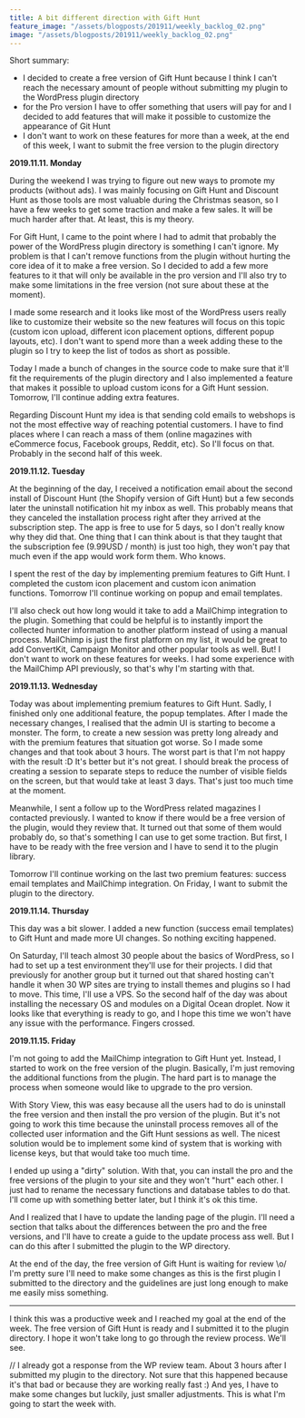 ```yaml
---
title: A bit different direction with Gift Hunt
feature_image: "/assets/blogposts/201911/weekly_backlog_02.png"
image: "/assets/blogposts/201911/weekly_backlog_02.png"
---
```


Short summary:
* I decided to create a free version of Gift Hunt because I think I can't reach the necessary amount of people without submitting my plugin to the WordPress plugin directory
* for the Pro version I have to offer something that users will pay for and I decided to add features that will make it possible to customize the appearance of Git Hunt
* I don't want to work on these features for more than a week, at the end of this week, I want to submit the free version to the plugin directory

<!-- more -->
__2019.11.11. Monday__

During the weekend I was trying to figure out new ways to promote my products (without ads). I was mainly focusing on Gift Hunt and Discount Hunt as those tools are most valuable during the Christmas season, so I have a few weeks to get some traction and make a few sales. It will be much harder after that. At least, this is my theory.

For Gift Hunt, I came to the point where I had to admit that probably the power of the WordPress plugin directory is something I can't ignore. My problem is that I can't remove functions from the plugin without hurting the core idea of it to make a free version. So I decided to add a few more features to it that will only be available in the pro version and I'll also try to make some limitations in the free version (not sure about these at the moment).

I made some research and it looks like most of the WordPress users really like to customize their website so the new features will focus on this topic (custom icon upload, different icon placement options, different popup layouts, etc). I don't want to spend more than a week adding these to the plugin so I try to keep the list of todos as short as possible.

Today I made a bunch of changes in the source code to make sure that it'll fit the requirements of the plugin directory and I also implemented a feature that makes it possible to upload custom icons for a Gift Hunt session. Tomorrow, I'll continue adding extra features.

Regarding Discount Hunt my idea is that sending cold emails to webshops is not the most effective way of reaching potential customers. I have to find places where I can reach a mass of them (online magazines with eCommerce focus, Facebook groups, Reddit, etc). So I'll focus on that. Probably in the second half of this week.

__2019.11.12. Tuesday__

At the beginning of the day, I received a notification email about the second install of Discount Hunt (the Shopify version of Gift Hunt) but a few seconds later the uninstall notification hit my inbox as well. This probably means that they canceled the installation process right after they arrived at the subscription step. The app is free to use for 5 days, so I don't really know why they did that. One thing that I can think about is that they taught that the subscription fee (9.99USD / month) is just too high, they won't pay that much even if the app would work form them. Who knows.

I spent the rest of the day by implementing premium features to Gift Hunt. I completed the custom icon placement and custom icon animation functions. Tomorrow I'll continue working on popup and email templates.

I'll also check out how long would it take to add a MailChimp integration to the plugin. Something that could be helpful is to instantly import the collected hunter information to another platform instead of using a manual process. MailChimp is just the first platform on my list, it would be great to add ConvertKit, Campaign Monitor and other popular tools as well. But! I don't want to work on these features for weeks. I had some experience with the MailChimp API previously, so that's why I'm starting with that.

__2019.11.13. Wednesday__

Today was about implementing premium features to Gift Hunt. Sadly, I finished only one additional feature, the popup templates. After I made the necessary changes, I realised that the admin UI is starting to become a monster. The form, to create a new session was pretty long already and with the premium features that situation got worse. So I made some changes and that took about 3 hours. The worst part is that I'm not happy with the result :D It's better but it's not great. I should break the process of creating a session to separate steps to reduce the number of visible fields on the screen, but that would take at least 3 days. That's just too much time at the moment.

Meanwhile, I sent a follow up to the WordPress related magazines I contacted previously. I wanted to know if there would be a free version of the plugin, would they review that. It turned out that some of them would probably do, so that's something I can use to get some traction. But first, I have to be ready with the free version and I have to send it to the plugin library.

Tomorrow I'll continue working on the last two premium features: success email templates and MailChimp integration. On Friday, I want to submit the plugin to the directory.

__2019.11.14. Thursday__

This day was a bit slower. I added a new function (success email templates) to Gift Hunt and made more UI changes. So nothing exciting happened.

On Saturday, I'll teach almost 30 people about the basics of WordPress, so I had to set up a test environment they'll use for their projects. I did that previously for another group but it turned out that shared hosting can't handle it when 30 WP sites are trying to install themes and plugins so I had to move. This time, I'll use a VPS. So the second half of the day was about installing the necessary OS and modules on a Digital Ocean droplet. Now it looks like that everything is ready to go, and I hope this time we won't have any issue with the performance. Fingers crossed.

__2019.11.15. Friday__

I'm not going to add the MailChimp integration to Gift Hunt yet. Instead, I started to work on the free version of the plugin. Basically, I'm just removing the additional functions from the plugin. The hard part is to manage the process when someone would like to upgrade to the pro version.

With Story View, this was easy because all the users had to do is uninstall the free version and then install the pro version of the plugin. But it's not going to work this time because the uninstall process removes all of the collected user information and the Gift Hunt sessions as well. The nicest solution would be to implement some kind of system that is working with license keys, but that would take too much time.

I ended up using a "dirty" solution. With that, you can install the pro and the free versions of the plugin to your site and they won't "hurt" each other. I just had to rename the necessary functions and database tables to do that. I'll come up with something better later, but I think it's ok this time.

And I realized that I have to update the landing page of the plugin. I'll need a section that talks about the differences between the pro and the free versions, and I'll have to create a guide to the update process ass well. But I can do this after I submitted the plugin to the WP directory.

At the end of the day, the free version of Gift Hunt is waiting for review \o/ I'm pretty sure I'll need to make some changes as this is the first plugin I submitted to the directory and the guidelines are just long enough to make me easily miss something.

___

I think this was a productive week and I reached my goal at the end of the week. The free version of Gift Hunt is ready and I submitted it to the plugin directory. I hope it won't take long to go through the review process. We'll see.

// I already got a response from the WP review team. About 3 hours after I submitted my plugin to the directory. Not sure that this happened because it's that bad or because they are working really fast :) And yes, I have to make some changes but luckily, just smaller adjustments. This is what I'm going to start the week with.